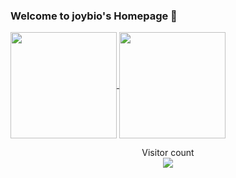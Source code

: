 ### Welcome to joybio's Homepage 👋

<a href="https://github.com/joybio">
  <img align="center" height="170px" src="https://github-readme-stats.vercel.app/api?username=joybio&show_icons=true&theme=buefy" />
</a>
<a href="https://github.com/joybio">
  <img align="center" height="170px" src="https://github-readme-stats.vercel.app/api/top-langs/?username=joybio&layout=compact&show_icons=true&theme=buefy" />
</a>
<p align="center"> 
  Visitor count<br>
  <img src="https://profile-counter.glitch.me/joybio/count.svg" />
</p>

